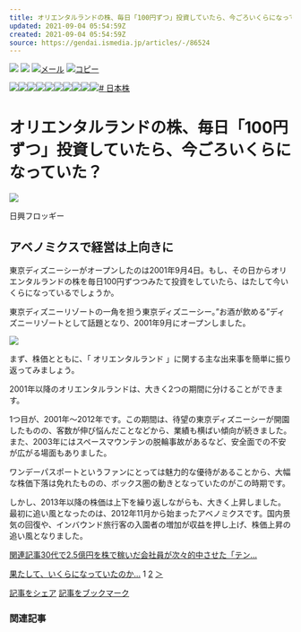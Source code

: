 ```yaml
---
title: オリエンタルランドの株、毎日「100円ずつ」投資していたら、今ごろいくらになっていた？
updated: 2021-09-04 05:54:59Z
created: 2021-09-04 05:54:59Z
source: https://gendai.ismedia.jp/articles/-/86524
---
```


 [![](https://gendai.ismedia.jp/common/images/v3/sns/facebook_icon.svg)](https://www.facebook.com/sharer.php?u=https://gendai.ismedia.jp/articles/-/86524&t=%E3%82%AA%E3%83%AA%E3%82%A8%E3%83%B3%E3%82%BF%E3%83%AB%E3%83%A9%E3%83%B3%E3%83%89%E3%81%AE%E6%A0%AA%E3%80%81%E6%AF%8E%E6%97%A5%E3%80%8C100%E5%86%86%E3%81%9A%E3%81%A4%E3%80%8D%E6%8A%95%E8%B3%87%E3%81%97%E3%81%A6%E3%81%84%E3%81%9F%E3%82%89%E3%80%81%E4%BB%8A%E3%81%94%E3%82%8D%E3%81%84%E3%81%8F%E3%82%89%E3%81%AB%E3%81%AA%E3%81%A3%E3%81%A6%E3%81%84%E3%81%9F%EF%BC%9F)  [![](https://gendai.ismedia.jp/common/images/v3/sns/bookmark_icon.svg)](https://b.hatena.ne.jp/add?mode=confirm&is_bm=1&url=https://gendai.ismedia.jp/articles/-/86524)  [![](https://gendai.ismedia.jp/common/images/v3/sns/mail_icon.svg)メール](mailto:?subject=%E3%82%AA%E3%83%AA%E3%82%A8%E3%83%B3%E3%82%BF%E3%83%AB%E3%83%A9%E3%83%B3%E3%83%89%E3%81%AE%E6%A0%AA%E3%80%81%E6%AF%8E%E6%97%A5%E3%80%8C100%E5%86%86%E3%81%9A%E3%81%A4%E3%80%8D%E6%8A%95%E8%B3%87%E3%81%97%E3%81%A6%E3%81%84%E3%81%9F%E3%82%89%E3%80%81%E4%BB%8A%E3%81%94%E3%82%8D%E3%81%84%E3%81%8F%E3%82%89%E3%81%AB%E3%81%AA%E3%81%A3%E3%81%A6%E3%81%84%E3%81%9F%EF%BC%9F%EF%BC%9A%E3%83%9E%E3%83%8D%E3%83%BC%E7%8F%BE%E4%BB%A3&body=%E3%82%AA%E3%83%AA%E3%82%A8%E3%83%B3%E3%82%BF%E3%83%AB%E3%83%A9%E3%83%B3%E3%83%89%E3%81%AE%E6%A0%AA%E3%80%81%E6%AF%8E%E6%97%A5%E3%80%8C100%E5%86%86%E3%81%9A%E3%81%A4%E3%80%8D%E6%8A%95%E8%B3%87%E3%81%97%E3%81%A6%E3%81%84%E3%81%9F%E3%82%89%E3%80%81%E4%BB%8A%E3%81%94%E3%82%8D%E3%81%84%E3%81%8F%E3%82%89%E3%81%AB%E3%81%AA%E3%81%A3%E3%81%A6%E3%81%84%E3%81%9F%EF%BC%9F%0d%0ahttps://gendai.ismedia.jp/articles/-/86524)  [![](https://gendai.ismedia.jp/common/images/v3/sns/copy_icon.svg)コピー](https://gendai.ismedia.jp/articles/-/%E3%82%AA%E3%83%AA%E3%82%A8%E3%83%B3%E3%82%BF%E3%83%AB%E3%83%A9%E3%83%B3%E3%83%89%E3%81%AE%E6%A0%AA%E3%80%81%E6%AF%8E%E6%97%A5%E3%80%8C100%E5%86%86%E3%81%9A%E3%81%A4%E3%80%8D%E6%8A%95%E8%B3%87%E3%81%97%E3%81%A6%E3%81%84%E3%81%9F%E3%82%89%E3%80%81%E4%BB%8A%E3%81%94%E3%82%8D%E3%81%84%E3%81%8F%E3%82%89%E3%81%AB%E3%81%AA%E3%81%A3%E3%81%A6%E3%81%84%E3%81%9F%EF%BC%9F%20https://gendai.ismedia.jp/articles/-/86524)

![](https://gendai.ismedia.jp/common/money-gendai/images/date/2.png)![](https://gendai.ismedia.jp/common/money-gendai/images/date/0.png)![](https://gendai.ismedia.jp/common/money-gendai/images/date/2.png)![](https://gendai.ismedia.jp/common/money-gendai/images/date/1.png)![](https://gendai.ismedia.jp/common/money-gendai/images/date/_.png)![](https://gendai.ismedia.jp/common/money-gendai/images/date/0.png)![](https://gendai.ismedia.jp/common/money-gendai/images/date/9.png)![](https://gendai.ismedia.jp/common/money-gendai/images/date/_.png)![](https://gendai.ismedia.jp/common/money-gendai/images/date/0.png)![](https://gendai.ismedia.jp/common/money-gendai/images/date/4.png)[# 日本株](https://gendai.ismedia.jp/list/tag/%E6%97%A5%E6%9C%AC%E6%A0%AA)

# オリエンタルランドの株、毎日「100円ずつ」投資していたら、今ごろいくらになっていた？

 ![](https://gendai.ismedia.jp/mwimgs/7/e/160m/img_7ef8d7975f86f8c5ce0692c09434bc119290.png)

日興フロッギー

## アベノミクスで経営は上向きに

東京ディズニーシーがオープンしたのは2001年9月4日。もし、その日からオリエンタルランドの株を毎日100円ずつつみたて投資をしていたら、はたして今いくらになっているでしょうか。

東京ディズニーリゾートの一角を担う東京ディズニーシー。”お酒が飲める”ディズニーリゾートとして話題となり、2001年9月にオープンしました。

![](https://gendai.ismcdn.jp/mwimgs/c/f/640m/img_cf85ee5174e7c65249cc772ad650e9c9155961.jpg)

まず、株価とともに、「 オリエンタルランド 」に関する主な出来事を簡単に振り返ってみましょう。

2001年以降のオリエンタルランドは、大きく2つの期間に分けることができます。

1つ目が、2001年～2012年です。この期間は、待望の東京ディズニーシーが開園したものの、客数が伸び悩んだことなどから、業績も横ばい傾向が続きました。また、2003年にはスペースマウンテンの脱輪事故があるなど、安全面での不安が広がる場面もありました。

ワンデーパスポートというファンにとっては魅力的な優待があることから、大幅な株価下落は免れたものの、ボックス圏の動きとなっていたのがこの時期です。

しかし、2013年以降の株価は上下を繰り返しながらも、大きく上昇しました。最初に追い風となったのは、2012年11月から始まったアベノミクスです。国内景気の回復や、インバウンド旅行客の入園者の増加が収益を押し上げ、株価上昇の追い風となりました。

[関連記事30代で2.5億円を株で稼いだ会社員が次々的中させた「テン…](https://gendai.ismedia.jp/articles/-/82678)

 [果たして、いくらになっていたのか…](https://gendai.ismedia.jp/articles/-/86524?page=2)
1
[2](https://gendai.ismedia.jp/articles/-/86524?page=2)
[＞](https://gendai.ismedia.jp/articles/-/86524?page=2)

 [記事をシェア](https://www.facebook.com/sharer.php?u=https://gendai.ismedia.jp/articles/-/86524&t=%E3%82%AA%E3%83%AA%E3%82%A8%E3%83%B3%E3%82%BF%E3%83%AB%E3%83%A9%E3%83%B3%E3%83%89%E3%81%AE%E6%A0%AA%E3%80%81%E6%AF%8E%E6%97%A5%E3%80%8C100%E5%86%86%E3%81%9A%E3%81%A4%E3%80%8D%E6%8A%95%E8%B3%87%E3%81%97%E3%81%A6%E3%81%84%E3%81%9F%E3%82%89%E3%80%81%E4%BB%8A%E3%81%94%E3%82%8D%E3%81%84%E3%81%8F%E3%82%89%E3%81%AB%E3%81%AA%E3%81%A3%E3%81%A6%E3%81%84%E3%81%9F%EF%BC%9F)  [記事をブックマーク](http://b.hatena.ne.jp/add?mode=confirm&is_bm=1&url=https://gendai.ismedia.jp/articles/-/86524)

### 関連記事